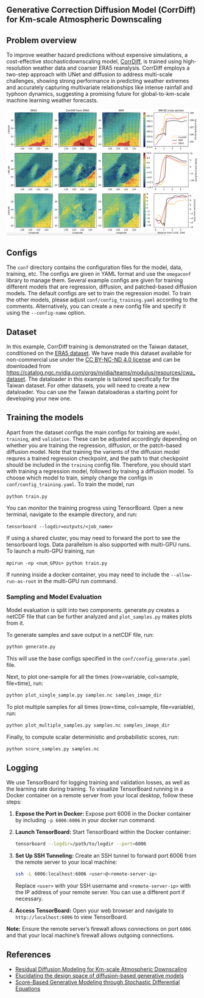 <!-- markdownlint-disable -->
## Generative Correction Diffusion Model (CorrDiff) for Km-scale Atmospheric Downscaling

## Problem overview

To improve weather hazard predictions without expensive simulations, a cost-effective
stochasticdownscaling model, [CorrDiff](https://arxiv.org/abs/2309.15214), is trained
using high-resolution weather data
and coarser ERA5 reanalysis. CorrDiff employs a two-step approach with UNet and diffusion
to address multi-scale challenges, showing strong performance in predicting weather
extremes and accurately capturing multivariate relationships like intense rainfall and
typhoon dynamics, suggesting a promising future for global-to-km-scale machine learning
weather forecasts.

<p align="center">
<img src="../../../docs/img/corrdiff_cold_front.png"/>
</p>

## Configs

The `conf` directory contains the configuration files for the model, data,
training, etc. The configs are given in YAML format and use the `omegaconf`
library to manage them. Several example configs are given for training 
different models that are regression, diffusion, and patched-based diffusion
models.
The default configs are set to train the regression model.
To train the other models, please adjust `conf/config_training.yaml`
according to the comments. Alternatively, you can create a new config file
and specify it using the `--config-name` option.


## Dataset

In this example, CorrDiff training is demonstrated on the Taiwan dataset,
conditioned on the [ERA5 dataset](https://www.ecmwf.int/en/forecasts/dataset/ecmwf-reanalysis-v5).
We have made this dataset available for non-commercial use under the
[CC BY-NC-ND 4.0 license](https://creativecommons.org/licenses/by-nc-nd/4.0/legalcode.en)
and can be downloaded from https://catalog.ngc.nvidia.com/orgs/nvidia/teams/modulus/resources/cwa_dataset.
The dataloader in this example is tailored specifically for the Taiwan dataset.
For other datasets, you will need to create a new dataloader.
You can use the Taiwan dataloaderas a starting point for developing your new one.


## Training the models


Apart from the dataset configs the main configs for training are `model`,
`training`, and `validation`. These can be adjusted accordingly depending on 
whether you are training the regression, diffusion, or the patch-based 
diffusion model. Note that training the varients of the diffusion model
requres a trained regression checkpoint, and the path to that checkpoint should
be included in the `training` config file. Therefore, you should start with training
a regression model, followed by training a diffusion model. To choose which model 
to train, simply change the configs in `conf/config_training.yaml`.
To train the model, run

```python train.py```

You can monitor the training progress using TensorBoard.
Open a new terminal, navigate to the example directory, and run:

```tensorboard --logdir=outputs/<job_name>```

If using a shared cluster, you may need to forward the port to see the tensorboard logs.
Data parallelism is also supported with multi-GPU runs. To launch a multi-GPU
training, run

```mpirun -np <num_GPUs> python train.py```

If running inside a docker container, you may need to include the
`--allow-run-as-root` in the multi-GPU run command.

### Sampling and Model Evaluation

Model evaluation is split into two components. generate.py creates a netCDF file
that can be further analyzed and `plot_samples.py` makes plots from it.

To generate samples and save output in a netCDF file, run:

```bash
python generate.py
```
This will use the base configs specified in the `conf/config_generate.yaml` file.

Next, to plot one-sample for all the times (row=variable, col=sample, file=time), run:

```bash
python plot_single_sample.py samples.nc samples_image_dir
```

To plot multiple samples for all times (row=time, col=sample, file=variable), run:

```bash
python plot_multiple_samples.py samples.nc samples_image_dir
```

Finally, to compute scalar deterministic and probabilistic scores, run:

```bash
python score_samples.py samples.nc

```

## Logging

We use TensorBoard for logging training and validation losses, as well as 
the learning rate during training. To visualize TensorBoard running in a 
Docker container on a remote server from your local desktop, follow these steps:

1. **Expose the Port in Docker:**
     Expose port 6006 in the Docker container by including
     `-p 6006:6006` in your docker run command.

2. **Launch TensorBoard:**
   Start TensorBoard within the Docker container:
     ```bash
     tensorboard --logdir=/path/to/logdir --port=6006
     ```

3. **Set Up SSH Tunneling:**
   Create an SSH tunnel to forward port 6006 from the remote server to your local machine:
     ```bash
     ssh -L 6006:localhost:6006 <user>@<remote-server-ip>
     ```
    Replace `<user>` with your SSH username and `<remote-server-ip>` with the IP address 
    of your remote server. You can use a different port if necessary.

4. **Access TensorBoard:**
   Open your web browser and navigate to `http://localhost:6006` to view TensorBoard.

**Note:** Ensure the remote server’s firewall allows connections on port `6006`
and that your local machine’s firewall allows outgoing connections.

  
## References

- [Residual Diffusion Modeling for Km-scale Atmospheric Downscaling](https://arxiv.org/pdf/2309.15214.pdf)
- [Elucidating the design space of diffusion-based generative models](https://openreview.net/pdf?id=k7FuTOWMOc7)
- [Score-Based Generative Modeling through Stochastic Differential Equations](https://arxiv.org/pdf/2011.13456.pdf)
